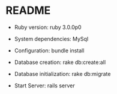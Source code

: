 # README

* Ruby version: ruby 3.0.0p0

* System dependencies: MySql

* Configuration: bundle install

* Database creation: rake db:create:all

* Database initialization: rake db:migrate

* Start Server: rails server
